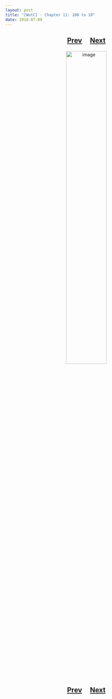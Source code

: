 ```yaml
---
layout: post
title: "[WotC] - Chapter 11: 100 to 10"
date: 2018-07-09
---
```


<h2>
  <p style="text-align:center;">
    <a href="/wingsofthechorus/archive/2018/07/02/chapter10">Prev</a>
    &nbsp;&nbsp;&nbsp;
    <a href="/wingsofthechorus/archive/">Next</a>
  </p>
</h2>

<p style="text-align:center;">
  <img src="/wingsofthechorus/images/comic/c11.png" width="50%" alt="image"/>
</p>

<h2>
  <p style="text-align:center;">
    <a href="/wingsofthechorus/archive/2018/07/02/chapter10">Prev</a>
    &nbsp;&nbsp;&nbsp;
    <a href="/wingsofthechorus/archive/">Next</a>
  </p>
</h2>
